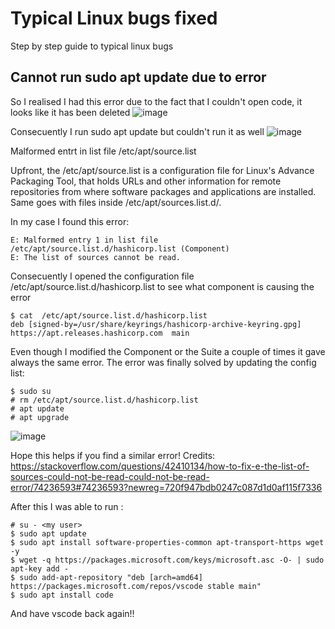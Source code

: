 # Typical Linux bugs fixed
Step by step guide to typical linux bugs 

## Cannot run sudo apt update due to error

So I realised I had this error due to the fact that I couldn't open code, it looks like it has been deleted
![image](https://github.com/debbie-israel/linux-bugs-fixed/assets/56561804/16b34634-ee0f-492c-8eff-294e257c57f9)

Consecuently I run sudo apt update but couldn't run it as well
![image](https://github.com/debbie-israel/linux-bugs-fixed/assets/56561804/d6ec6064-d095-4f02-b2d6-3f05ec3c529a)

Malformed entrt in list file /etc/apt/source.list

Upfront, the /etc/apt/source.list is a configuration file for Linux's Advance Packaging Tool, that holds URLs and other information for remote repositories from where software packages and applications are installed. Same goes with files inside /etc/apt/sources.list.d/.

In my case I found this error:

```
E: Malformed entry 1 in list file /etc/apt/source.list.d/hashicorp.list (Component)
E: The list of sources cannot be read.
```

Consecuently I opened the configuration file /etc/apt/source.list.d/hashicorp.list to see what component is causing the error

```
$ cat  /etc/apt/source.list.d/hashicorp.list
deb [signed-by=/usr/share/keyrings/hashicorp-archive-keyring.gpg] https://apt.releases.hashicorp.com  main
```

Even though I modified the Component or the Suite a couple of times it gave always the same error.
The error was finally solved by updating the config list: 

```
$ sudo su
# rm /etc/apt/source.list.d/hashicorp.list
# apt update
# apt upgrade
```


![image](https://github.com/debbie-israel/linux-bugs-fixed/assets/56561804/a29e9684-60fc-41a6-b4dc-ed4c333ea040)


Hope this helps if you find a similar error! 
Credits: https://stackoverflow.com/questions/42410134/how-to-fix-e-the-list-of-sources-could-not-be-read-could-not-be-read-error/74236593#74236593?newreg=720f947bdb0247c087d1d0af115f7336

After this I was able to run : 

```
# su - <my user>
$ sudo apt update
$ sudo apt install software-properties-common apt-transport-https wget -y
$ wget -q https://packages.microsoft.com/keys/microsoft.asc -O- | sudo apt-key add -
$ sudo add-apt-repository "deb [arch=amd64] https://packages.microsoft.com/repos/vscode stable main"
$ sudo apt install code
```
And have vscode back again!!
